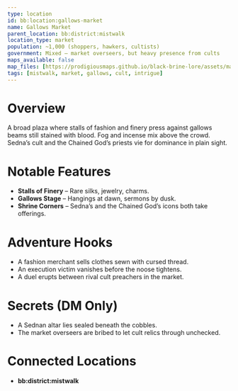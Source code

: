 ```yaml
---
type: location
id: bb:location:gallows-market
name: Gallows Market
parent_location: bb:district:mistwalk
location_type: market
population: ~1,000 (shoppers, hawkers, cultists)
government: Mixed — market overseers, but heavy presence from cults
maps_available: false
map_files: [https://prodigiousmaps.github.io/black-brine-lore/assets/maps/gallows-market.jpg]
tags: [mistwalk, market, gallows, cult, intrigue]
---
```


# Overview
A broad plaza where stalls of fashion and finery press against gallows beams still stained with blood. Fog and incense mix above the crowd. Sedna’s cult and the Chained God’s priests vie for dominance in plain sight.  

# Notable Features
- **Stalls of Finery** – Rare silks, jewelry, charms.  
- **Gallows Stage** – Hangings at dawn, sermons by dusk.  
- **Shrine Corners** – Sedna’s and the Chained God’s icons both take offerings.  

# Adventure Hooks
- A fashion merchant sells clothes sewn with cursed thread.  
- An execution victim vanishes before the noose tightens.  
- A duel erupts between rival cult preachers in the market.  

# Secrets (DM Only)
- A Sednan altar lies sealed beneath the cobbles.  
- The market overseers are bribed to let cult relics through unchecked.  

# Connected Locations
- **bb:district:mistwalk**
